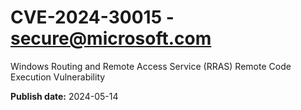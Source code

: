 # CVE-2024-30015 - secure@microsoft.com

Windows Routing and Remote Access Service (RRAS) Remote Code Execution Vulnerability

**Publish date:** 2024-05-14
